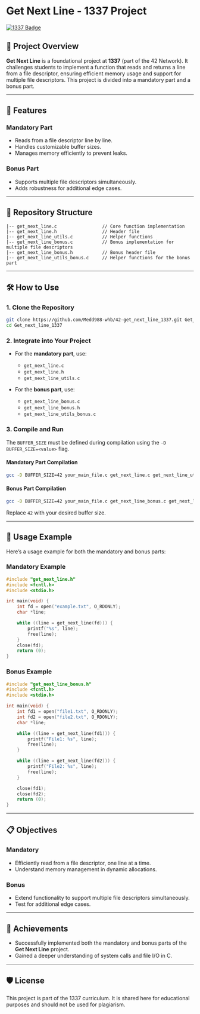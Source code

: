 # Get Next Line - 1337 Project  

[![1337 Badge](https://img.shields.io/badge/1337-Project-blue)](https://www.42network.org/)  

## 📜 Project Overview  

**Get Next Line** is a foundational project at **1337** (part of the 42 Network). It challenges students to implement a function that reads and returns a line from a file descriptor, ensuring efficient memory usage and support for multiple file descriptors. This project is divided into a mandatory part and a bonus part.  

---

## 🚀 Features  

### Mandatory Part  
- Reads from a file descriptor line by line.  
- Handles customizable buffer sizes.  
- Manages memory efficiently to prevent leaks.  

### Bonus Part  
- Supports multiple file descriptors simultaneously.  
- Adds robustness for additional edge cases.  

---

## 📂 Repository Structure  

```plaintext  
|-- get_next_line.c                 // Core function implementation  
|-- get_next_line.h                 // Header file  
|-- get_next_line_utils.c           // Helper functions  
|-- get_next_line_bonus.c           // Bonus implementation for multiple file descriptors  
|-- get_next_line_bonus.h           // Bonus header file  
|-- get_next_line_utils_bonus.c     // Helper functions for the bonus part  
```  

---

## 🛠️ How to Use  

### 1. Clone the Repository  
```bash  
git clone https://github.com/Medd988-whb/42-get_next_line_1337.git Get_next_line_1337
cd Get_next_line_1337  
```  

### 2. Integrate into Your Project  

- For the **mandatory part**, use:  
  - `get_next_line.c`  
  - `get_next_line.h`  
  - `get_next_line_utils.c`  

- For the **bonus part**, use:  
  - `get_next_line_bonus.c`  
  - `get_next_line_bonus.h`  
  - `get_next_line_utils_bonus.c`  

### 3. Compile and Run  

The `BUFFER_SIZE` must be defined during compilation using the `-D BUFFER_SIZE=<value>` flag.  

#### Mandatory Part Compilation  
```bash  
gcc -D BUFFER_SIZE=42 your_main_file.c get_next_line.c get_next_line_utils.c -o your_program  
```  

#### Bonus Part Compilation  
```bash  
gcc -D BUFFER_SIZE=42 your_main_file.c get_next_line_bonus.c get_next_line_utils_bonus.c -o your_program  
```  

Replace `42` with your desired buffer size.  

---

## 📖 Usage Example  

Here’s a usage example for both the mandatory and bonus parts:  

### Mandatory Example  
```c  
#include "get_next_line.h"  
#include <fcntl.h>  
#include <stdio.h>  

int main(void) {  
    int fd = open("example.txt", O_RDONLY);  
    char *line;  

    while ((line = get_next_line(fd))) {  
        printf("%s", line);  
        free(line);  
    }  
    close(fd);  
    return (0);  
}  
```  

### Bonus Example  
```c  
#include "get_next_line_bonus.h"  
#include <fcntl.h>  
#include <stdio.h>  

int main(void) {  
    int fd1 = open("file1.txt", O_RDONLY);  
    int fd2 = open("file2.txt", O_RDONLY);  
    char *line;  

    while ((line = get_next_line(fd1))) {  
        printf("File1: %s", line);  
        free(line);  
    }  

    while ((line = get_next_line(fd2))) {  
        printf("File2: %s", line);  
        free(line);  
    }  

    close(fd1);  
    close(fd2);  
    return (0);  
}  
```  

---

## 📋 Objectives  

### Mandatory  
- Efficiently read from a file descriptor, one line at a time.  
- Understand memory management in dynamic allocations.  

### Bonus  
- Extend functionality to support multiple file descriptors simultaneously.  
- Test for additional edge cases.  

---

## 🌟 Achievements  

- Successfully implemented both the mandatory and bonus parts of the **Get Next Line** project.  
- Gained a deeper understanding of system calls and file I/O in C.  

---

## 🛡️ License  

This project is part of the 1337 curriculum. It is shared here for educational purposes and should not be used for plagiarism.
